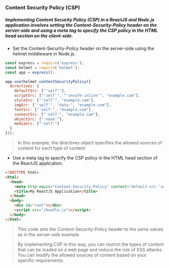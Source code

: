 ### Content Security Policy (CSP)
##### Implementing Content Security Policy (CSP) in a ReactJS and Node.js application involves setting the Content-Security-Policy header on the server-side and using a meta tag to specify the CSP policy in the HTML head section on the client-side.

 - Set the Content-Security-Policy header on the server-side using the helmet middleware in Node.js.

```javascript
const express = require('express');
const helmet = require('helmet');
const app = express();

app.use(helmet.contentSecurityPolicy({
  directives: {
    defaultSrc: ["'self'"],
    scriptSrc: ["'self'", "'unsafe-inline'", "example.com"],
    styleSrc: ["'self'", "example.com"],
    imgSrc: ["'self'", "data:", "example.com"],
    fontSrc: ["'self'", "example.com"],
    connectSrc: ["'self'", "example.com"],
    objectSrc: ["'none'"],
    mediaSrc: ["'self'"]
  }
}));
```
> In this example, the directives object specifies the allowed sources of content for each type of content.

 - Use a meta tag to specify the CSP policy in the HTML head section of the ReactJS application.
```html
<!DOCTYPE html>
<html>
  <head>
    <meta http-equiv="Content-Security-Policy" content="default-src 'self'; script-src 'self' 'unsafe-inline' example.com; style-src 'self' example.com; img-src 'self' data: example.com; font-src 'self' example.com; connect-src 'self' example.com; object-src 'none'; media-src 'self'">
    <title>My ReactJS Application</title>
  </head>
  <body>
    <div id="root"></div>
    <script src="/bundle.js"></script>
  </body>
</html>
```

> This code sets the Content-Security-Policy header to the same values as in the server-side example.

> By implementing CSP in this way, you can restrict the types of content that can be loaded on a web page and reduce the risk of XSS attacks. You can modify the allowed sources of content based on your specific requirements.